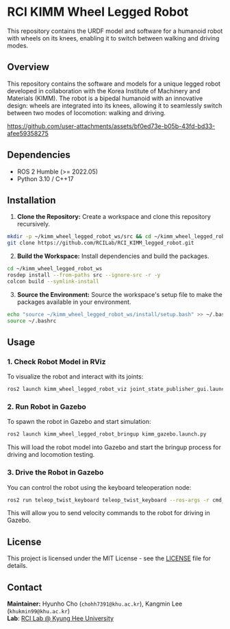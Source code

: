 # RCI KIMM Wheel Legged Robot
This repository contains the URDF model and software for a humanoid robot with wheels on its knees, enabling it to switch between walking and driving modes.

## Overview
This repository contains the software and models for a unique legged robot developed in collaboration with the Korea Institute of Machinery and Materials (KIMM). The robot is a bipedal humanoid with an innovative design: wheels are integrated into its knees, allowing it to seamlessly switch between two modes of locomotion: walking and driving.

https://github.com/user-attachments/assets/bf0ed73e-b05b-43fd-bd33-afee59358275

## Dependencies
- ROS 2 Humble (>= 2022.05)  
- Python 3.10 / C++17  

## Installation
1. **Clone the Repository:** Create a workspace and clone this repository recursively.
```bash
mkdir -p ~/kimm_wheel_legged_robot_ws/src && cd ~/kimm_wheel_legged_robot_ws/src
git clone https://github.com/RCILab/RCI_KIMM_legged_robot.git
```

2. **Build the Workspace:** Install dependencies and build the packages.
```bash
cd ~/kimm_wheel_legged_robot_ws
rosdep install --from-paths src --ignore-src -r -y
colcon build --symlink-install
```

3. **Source the Environment:** Source the workspace's setup file to make the packages available in your environment.
```bash
echo "source ~/kimm_wheel_legged_robot_ws/install/setup.bash" >> ~/.bashrc
source ~/.bashrc
```

## Usage

### 1. Check Robot Model in RViz
To visualize the robot and interact with its joints:
```bash
ros2 launch kimm_wheel_legged_robot_viz joint_state_publisher_gui.launch.py
```

### 2. Run Robot in Gazebo
To spawn the robot in Gazebo and start simulation:
```bash
ros2 launch kimm_wheel_legged_robot_bringup kimm_gazebo.launch.py
```

This will load the robot model into Gazebo and start the bringup process for driving and locomotion testing.  

### 3. Drive the Robot in Gazebo
You can control the robot using the keyboard teleoperation node:
```bash
ros2 run teleop_twist_keyboard teleop_twist_keyboard --ros-args -r cmd_vel:=/diff_drive_base_controller/cmd_vel_unstamped
```

This will allow you to send velocity commands to the robot for driving in Gazebo.  

## License
This project is licensed under the MIT License - see the [LICENSE](LICENSE) file for details.

## Contact
**Maintainer:** Hyunho Cho (`chohh7391@khu.ac.kr`), Kangmin Lee (`khukmin99@khu.ac.kr`)  
**Lab**: [RCI Lab @ Kyung Hee University](https://rcilab.khu.ac.kr)
